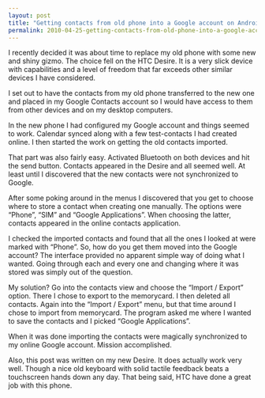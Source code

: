 ```yaml
---
layout: post
title: "Getting contacts from old phone into a Google account on Android"
permalink: 2010-04-25-getting-contacts-from-old-phone-into-a-google-account-on-android
---
```

I recently decided it was about time to replace my old phone with some new and shiny gizmo. The choice fell on the HTC Desire. It is a very slick device with capabilities and a level of freedom that far exceeds other similar devices I have considered.

I set out to have the contacts from my old phone transferred to the new one and placed in my Google Contacts account so I would have access to them from other devices and on my desktop computers.

In the new phone I had configured my Google account and things seemed to work. Calendar synced along with a few test-contacts I had created online. I then started the work on getting the old contacts imported.

That part was also fairly easy. Activated Bluetooth on both devices and hit the send button. Contacts appeared in the Desire and all seemed well. At least until I discovered that the new contacts were not synchronized to Google.

After some poking around in the menus I discovered that you get to choose where to store a contact when creating one manually. The options were “Phone”, “SIM” and “Google Applications”. When choosing the latter, contacts appeared in the online contacts application.

I checked the imported contacts and found that all the ones I looked at were marked with “Phone”. So, how do you get them moved into the Google account? The interface provided no apparent simple way of doing what I wanted. Going through each and every one and changing where it was stored was simply out of the question.

My solution? Go into the contacts view and choose the “Import / Export” option. There I chose to export to the memorycard. I then deleted all contacts. Again into the “Import / Export” menu, but that time around I chose to import from memorycard. The program asked me where I wanted to save the contacts and I picked “Google Applications”.

When it was done importing the contacts were magically synchronized to my online Google account. Mission accomplished.

Also, this post was written on my new Desire. It does actually work very well. Though a nice old keyboard with solid tactile feedback beats a touchscreen hands down any day. That being said, HTC have done a great job with this phone.

